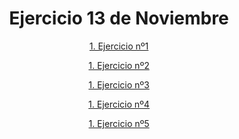 <div align="center">

# Ejercicio 13 de Noviembre

[1. Ejercicio nº1](./Ej1.xml)

[1. Ejercicio nº2](./Ej2.xml)

[1. Ejercicio nº3](./Ej3.xml)

[1. Ejercicio nº4](./Ej4.xml)

[1. Ejercicio nº5](./Ej5.xml)

</div>

